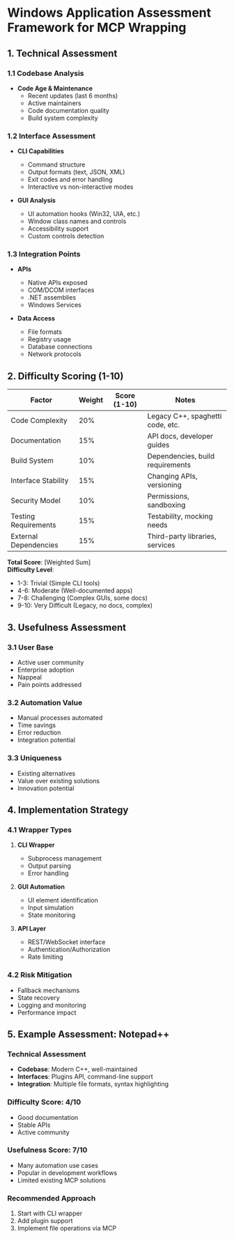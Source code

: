 # Windows Application Assessment Framework for MCP Wrapping

## 1. Technical Assessment

### 1.1 Codebase Analysis
- **Code Age & Maintenance**
  - Recent updates (last 6 months)
  - Active maintainers
  - Code documentation quality
  - Build system complexity

### 1.2 Interface Assessment
- **CLI Capabilities**
  - Command structure
  - Output formats (text, JSON, XML)
  - Exit codes and error handling
  - Interactive vs non-interactive modes

- **GUI Analysis**
  - UI automation hooks (Win32, UIA, etc.)
  - Window class names and controls
  - Accessibility support
  - Custom controls detection

### 1.3 Integration Points
- **APIs**
  - Native APIs exposed
  - COM/DCOM interfaces
  - .NET assemblies
  - Windows Services

- **Data Access**
  - File formats
  - Registry usage
  - Database connections
  - Network protocols

## 2. Difficulty Scoring (1-10)

| Factor | Weight | Score (1-10) | Notes |
|--------|--------|--------------|-------|
| Code Complexity | 20% | | Legacy C++, spaghetti code, etc. |
| Documentation | 15% | | API docs, developer guides |
| Build System | 10% | | Dependencies, build requirements |
| Interface Stability | 15% | | Changing APIs, versioning |
| Security Model | 10% | | Permissions, sandboxing |
| Testing Requirements | 15% | | Testability, mocking needs |
| External Dependencies | 15% | | Third-party libraries, services |

**Total Score**: [Weighted Sum]  
**Difficulty Level**: 
- 1-3: Trivial (Simple CLI tools)
- 4-6: Moderate (Well-documented apps)
- 7-8: Challenging (Complex GUIs, some docs)
- 9-10: Very Difficult (Legacy, no docs, complex)

## 3. Usefulness Assessment

### 3.1 User Base
- Active user community
- Enterprise adoption
- Nappeal
- Pain points addressed

### 3.2 Automation Value
- Manual processes automated
- Time savings
- Error reduction
- Integration potential

### 3.3 Uniqueness
- Existing alternatives
- Value over existing solutions
- Innovation potential

## 4. Implementation Strategy

### 4.1 Wrapper Types
1. **CLI Wrapper**
   - Subprocess management
   - Output parsing
   - Error handling

2. **GUI Automation**
   - UI element identification
   - Input simulation
   - State monitoring

3. **API Layer**
   - REST/WebSocket interface
   - Authentication/Authorization
   - Rate limiting

### 4.2 Risk Mitigation
- Fallback mechanisms
- State recovery
- Logging and monitoring
- Performance impact

## 5. Example Assessment: Notepad++

### Technical Assessment
- **Codebase**: Modern C++, well-maintained
- **Interfaces**: Plugins API, command-line support
- **Integration**: Multiple file formats, syntax highlighting

### Difficulty Score: 4/10
- Good documentation
- Stable APIs
- Active community

### Usefulness Score: 7/10
- Many automation use cases
- Popular in development workflows
- Limited existing MCP solutions

### Recommended Approach
1. Start with CLI wrapper
2. Add plugin support
3. Implement file operations via MCP
